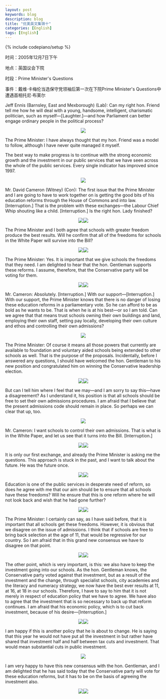 ```yaml
---
layout: post
keywords: blog
description: blog
title: "优美英文集锦十"
categories: [English]
tags: [English]
---
```

{% include codepiano/setup %}

时间：2005年12月7日下午­

地点：英国议会下院­

时段：Prime Minister's Questions­

事件：戴维·卡梅伦当选保守党领袖后第一次在下院Prime Minister's Questions­中遭遇首相托尼·布莱尔

Jeff Ennis (Barnsley, East and Mexborough) (Lab): Can my right hon. Friend tell me how he will deal with a young, handsome, intelligent, charismatic politician, such as myself—[Laughter.]—and how Parliament can better engage ordinary people in the political process?

<center><img src="/image/prime-ministers-questions/20110509pmq-01.jpg"></center>

<!--more-->

The Prime Minister: I have always thought that my hon. Friend was a model to follow, although I have never quite managed it myself.

The best way to make progress is to continue with the strong economic growth and the investment in our public services that we have seen across the whole of the public services. Every single indicator has improved since 1997. 

<center><img src="/image/prime-ministers-questions/20110509pmq-02.jpg"></center>

Mr. David Cameron (Witney) (Con): The first issue that the Prime Minister and I are going to have to work together on is getting the good bits of his education reforms through the House of Commons and into law. [Interruption.] That is the problem with these exchanges—the Labour Chief Whip shouting like a child. [Interruption.] Is the right hon. Lady finished?

<center><img src="/image/prime-ministers-questions/20110509pmq-03.jpg"><img src="/image/prime-ministers-questions/20110509pmq-04.jpg"></center>

The Prime Minister and I both agree that schools with greater freedom produce the best results. Will he confirm that all of the freedoms for schools in the White Paper will survive into the Bill?

<center><img src="/image/prime-ministers-questions/20110509pmq-05.jpg"><img src="/image/prime-ministers-questions/20110509pmq-06.jpg"></center>

The Prime Minister: Yes. It is important that we give schools the freedoms that they need. I am delighted to hear that the hon. Gentleman supports these reforms. I assume, therefore, that the Conservative party will be voting for them.

<center><img src="/image/prime-ministers-questions/20110509pmq-07.jpg"><img src="/image/prime-ministers-questions/20110509pmq-08.jpg"></center>

Mr. Cameron: Absolutely. [Interruption.] With our support—[Interruption.] With our support, the Prime Minister knows that there is no danger of losing these education reforms in a parliamentary vote. So he can afford to be as bold as he wants to be. That is when he is at his best—or so I am told. Can we agree that that means trust schools owning their own buildings and land, employing their own staff, setting pay locally, developing their own culture and ethos and controlling their own admissions?

<center><img src="/image/prime-ministers-questions/20110509pmq-09.jpg"></center>

The Prime Minister: Of course it means all those powers that currently are available to foundation and voluntary aided schools being extended to other schools as well. That is the purpose of the proposals. Incidentally, before I answered any questions, I should have welcomed the hon. Gentleman to his new position and congratulated him on winning the Conservative leadership election.

<center><img src="/image/prime-ministers-questions/20110509pmq-10.jpg"><img src="/image/prime-ministers-questions/20110509pmq-11.jpg"></center>

But can I tell him where I feel that we may—and I am sorry to say this—have a disagreement? As I understand it, his position is that all schools should be free to set their own admissions procedures. I am afraid that I believe that the present admissions code should remain in place. So perhaps we can clear that up, too.

<center><img src="/image/prime-ministers-questions/20110509pmq-12.jpg"></center>

Mr. Cameron: I want schools to control their own admissions. That is what is in the White Paper, and let us see that it turns into the Bill. [Interruption.]

<center><img src="/image/prime-ministers-questions/20110509pmq-13.jpg"><img src="/image/prime-ministers-questions/20110509pmq-14.jpg"></center>

It is only our first exchange, and already the Prime Minister is asking me the questions. This approach is stuck in the past, and I want to talk about the future. He was the future once.

<center><img src="/image/prime-ministers-questions/20110509pmq-15.jpg"><img src="/image/prime-ministers-questions/20110509pmq-16.jpg"></center>

Education is one of the public services in desperate need of reform, so does he agree with me that our aim should be to ensure that all schools have these freedoms? Will he ensure that this is one reform where he will not look back and wish that he had gone further?

<center><img src="/image/prime-ministers-questions/20110509pmq-17.jpg"><img src="/image/prime-ministers-questions/20110509pmq-18.jpg"></center>

The Prime Minister: I certainly can say, as I have said before, that it is important that all schools get these freedoms. However, it is obvious that we disagree on the issue of admissions. I think that if schools are free to bring back selection at the age of 11, that would be regressive for our country. So I am afraid that in this grand new consensus we have to disagree on that point.

<center><img src="/image/prime-ministers-questions/20110509pmq-19.jpg"><img src="/image/prime-ministers-questions/20110509pmq-20.jpg"></center>

The other point, which is very important, is this: we also have to keep the investment going into our schools. As the hon. Gentleman knows, the Conservative party voted against that investment, but as a result of the investment and the change, through specialist schools, city academies and the literacy and numeracy strategy, we now have the best ever results at 11, at 16, at 18 in our schools. Therefore, I have to say to him that it is not merely in respect of education policy that we have to agree. We have also to agree that the investment that is so necessary to back up that reform continues. I am afraid that his economic policy, which is to cut back investment, because of his desire—[Interruption.]

<center><img src="/image/prime-ministers-questions/20110509pmq-21.jpg"><img src="/image/prime-ministers-questions/20110509pmq-22.jpg"></center>

I am happy if this is another policy that he is about to change. He is saying that this year he would not have put all the investment in but rather have shared that investment half and half between tax cuts and investment. That would mean substantial cuts in public investment.

<center><img src="/image/prime-ministers-questions/20110509pmq-23.jpg"></center>

I am very happy to have this new consensus with the hon. Gentleman, and I am delighted that he has said today that the Conservative party will vote for these education reforms, but it has to be on the basis of agreeing the investment also.

<center><img src="/image/prime-ministers-questions/20110509pmq-24.jpg"><img src="/image/prime-ministers-questions/20110509pmq-25.jpg"></center>